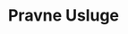 ---
title: 'Pravne Usluge'
body_classes: services
content:
    items: '@self.modular'
    order:
        by: default
        dir: asc
---